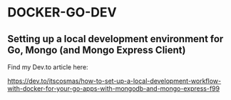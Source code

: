 # DOCKER-GO-DEV

## Setting up a local development environment for Go, Mongo (and Mongo Express Client)

Find my Dev.to article here:

https://dev.to/itscosmas/how-to-set-up-a-local-development-workflow-with-docker-for-your-go-apps-with-mongodb-and-mongo-express-f99
